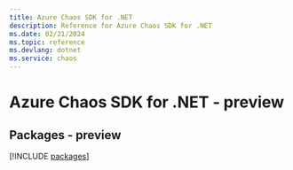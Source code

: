 ```yaml
---
title: Azure Chaos SDK for .NET
description: Reference for Azure Chaos SDK for .NET
ms.date: 02/21/2024
ms.topic: reference
ms.devlang: dotnet
ms.service: chaos
---
```

# Azure Chaos SDK for .NET - preview
## Packages - preview
[!INCLUDE [packages](chaos-index.md)]